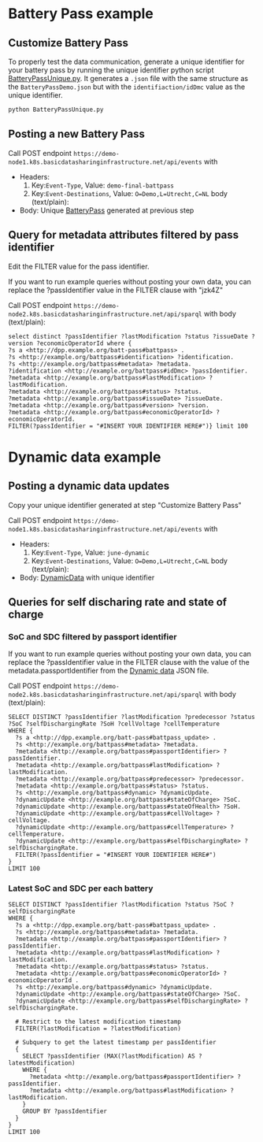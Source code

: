 # Battery Pass example

## Customize Battery Pass
To properly test the data communication, generate a unique identifier for your battery pass by running the unique identifier python script [BatteryPassUnique.py](./BatteryPassUnique.py). It generates a `.json` file with the same structure as the `BatteryPassDemo.json` but with the `identifiaction/idDmc` value as the unique identifier.
```bash
python BatteryPassUnique.py
```

## Posting a new Battery Pass

Call POST endpoint `https://demo-node1.k8s.basicdatasharinginfrastructure.net/api/events` with 
- Headers: 
    1. Key:`Event-Type`, Value: `demo-final-battpass`
    2. Key:`Event-Destinations`, Value: `O=Demo,L=Utrecht,C=NL` body (text/plain):
- Body: Unique [BatteryPass](./BatteryPassDemo.json) generated at previous step

## Query for metadata attributes filtered by pass identifier 
Edit the FILTER value for the pass identifier.

If you want to run example queries without posting your own data, you can replace the ?passIdentifier value in the FILTER clause with "jzk4Z"

Call POST endpoint `https://demo-node2.k8s.basicdatasharinginfrastructure.net/api/sparql` with body (text/plain):

```
select distinct ?passIdentifier ?lastModification ?status ?issueDate ?version ?economicOperatorId where { 
?s a <http://dpp.example.org/batt-pass#battpass> .
?s <http://example.org/battpass#identification> ?identification. 
?s <http://example.org/battpass#metadata> ?metadata. 
?identification <http://example.org/battpass#idDmc> ?passIdentifier. 
?metadata <http://example.org/battpass#lastModification> ?lastModification. 
?metadata <http://example.org/battpass#status> ?status.
?metadata <http://example.org/battpass#issueDate> ?issueDate.
?metadata <http://example.org/battpass#version> ?version.
?metadata <http://example.org/battpass#economicOperatorId> ?economicOperatorId.
FILTER(?passIdentifier = "#INSERT YOUR IDENTIFIER HERE#")} limit 100
```

# Dynamic data example

## Posting a dynamic data updates

Copy your unique identifier generated at step "Customize Battery Pass"

Call POST endpoint `https://demo-node1.k8s.basicdatasharinginfrastructure.net/api/events` with 
- Headers: 
    1. Key:`Event-Type`, Value: `june-dynamic`
    2. Key:`Event-Destinations`, Value: `O=Demo,L=Utrecht,C=NL` body (text/plain):
- Body: [DynamicData](./updated-dynamicdata.json) with unique identifier

## Queries for self discharing rate and state of charge

### SoC and SDC filtered by passport identifier
If you want to run example queries without posting your own data, you can replace the ?passIdentifier value in the FILTER clause with the value of the metadata.passportIdentifier from the [Dynamic data](./updated-dynamicdata.json) JSON file.

Call POST endpoint `https://demo-node2.k8s.basicdatasharinginfrastructure.net/api/sparql` with body (text/plain):

```
SELECT DISTINCT ?passIdentifier ?lastModification ?predecessor ?status ?SoC ?selfDischargingRate ?SoH ?cellVoltage ?cellTemperature
WHERE {
  ?s a <http://dpp.example.org/batt-pass#battpass_update> .
  ?s <http://example.org/battpass#metadata> ?metadata.
  ?metadata <http://example.org/battpass#passportIdentifier> ?passIdentifier.
  ?metadata <http://example.org/battpass#lastModification> ?lastModification.
  ?metadata <http://example.org/battpass#predecessor> ?predecessor.
  ?metadata <http://example.org/battpass#status> ?status.
  ?s <http://example.org/battpass#dynamic> ?dynamicUpdate.
  ?dynamicUpdate <http://example.org/battpass#stateOfCharge> ?SoC.
  ?dynamicUpdate <http://example.org/battpass#stateOfHealth> ?SoH.
  ?dynamicUpdate <http://example.org/battpass#cellVoltage> ?cellVoltage.
  ?dynamicUpdate <http://example.org/battpass#cellTemperature> ?cellTemperature.
  ?dynamicUpdate <http://example.org/battpass#selfDischargingRate> ?selfDischargingRate.
  FILTER(?passIdentifier = "#INSERT YOUR IDENTIFIER HERE#")
}
LIMIT 100

```

### Latest SoC and SDC per each battery
```
SELECT DISTINCT ?passIdentifier ?lastModification ?status ?SoC ?selfDischargingRate
WHERE {
  ?s a <http://dpp.example.org/batt-pass#battpass_update> .
  ?s <http://example.org/battpass#metadata> ?metadata.
  ?metadata <http://example.org/battpass#passportIdentifier> ?passIdentifier.
  ?metadata <http://example.org/battpass#lastModification> ?lastModification.
  ?metadata <http://example.org/battpass#status> ?status.
  ?metadata <http://example.org/battpass#economicOperatorId> ?economicOperatorId .
  ?s <http://example.org/battpass#dynamic> ?dynamicUpdate.
  ?dynamicUpdate <http://example.org/battpass#stateOfCharge> ?SoC.
  ?dynamicUpdate <http://example.org/battpass#selfDischargingRate> ?selfDischargingRate.

  # Restrict to the latest modification timestamp
  FILTER(?lastModification = ?latestModification)
  
  # Subquery to get the latest timestamp per passIdentifier
  {
    SELECT ?passIdentifier (MAX(?lastModification) AS ?latestModification)
    WHERE {
      ?metadata <http://example.org/battpass#passportIdentifier> ?passIdentifier.
      ?metadata <http://example.org/battpass#lastModification> ?lastModification.
    }
    GROUP BY ?passIdentifier
  }
}
LIMIT 100

```
